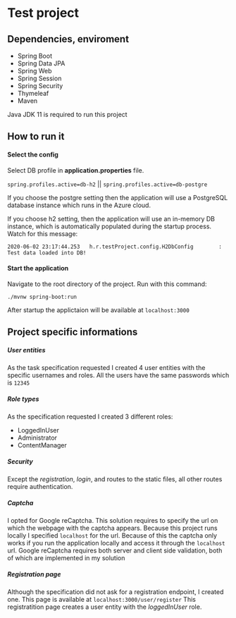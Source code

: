 # Test project

## Dependencies, enviroment
* Spring Boot
* Spring Data JPA
* Spring Web
* Spring Session
* Spring Security
* Thymeleaf
* Maven

Java JDK 11 is required to run this project

## How to run it
#### Select the config
Select DB profile in **application.properties** file. 

`spring.profiles.active=db-h2` || `spring.profiles.active=db-postgre`

If you choose the postgre setting then the application will use a PostgreSQL database instance which runs in the
Azure cloud.

If you choose h2 setting, then the application will use an in-memory DB instance, which is automatically populated 
during the startup process. Watch for this message:

`2020-06-02 23:17:44.253   h.r.testProject.config.H2DbConfig        : Test data loaded into DB!`

#### Start the application
Navigate to the root directory of the project. Run with this command:

`./mvnw spring-boot:run`

After startup the applictaion will be available at `localhost:3000`

## Project specific informations

##### User entities
As the task specification requested I created 4 user entities with the specific usernames and roles.
All the users have the same passwords which is `12345`

##### Role types
As the specification requested I created 3 different roles:
* LoggedInUser
* Administrator
* ContentManager

##### Security
Except the _registration_, _login_, and routes to the static files, all other routes require authentication.

##### Captcha
I opted for Google reCaptcha. This solution requires to specify the url on which the webpage with the captcha appears.
Because this project runs locally I specified `localhost` for the url. Because of this the captcha only works if you
run the application locally and access it through the `localhost` url. Google reCaptcha requires both server and client
side validation, both of which are implemented in my solution

##### Registration page
Although the specification did not ask for a registration endpoint, I created one. This page is available at `localhost:3000/user/register`
This registratition page creates a user entity with the _loggedInUser_ role.


